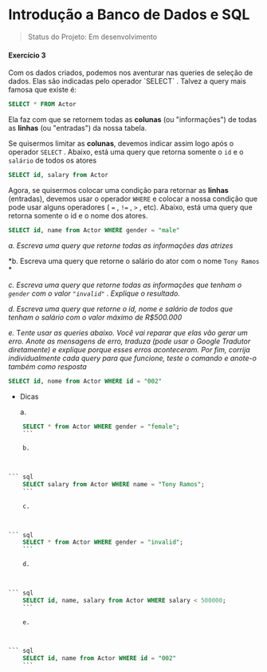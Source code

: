 # Introdução a Banco de Dados e SQL

> Status do Projeto: Em desenvolvimento

<h4>Exercício 3</h4>
Com os dados criados, podemos nos aventurar nas queries de seleção de dados. Elas são indicadas pelo operador `SELECT` . Talvez a query mais famosa que existe é:

``` sql
SELECT * FROM Actor
```

Ela faz com que se retornem todas as **colunas** (ou "informações") de todas as **linhas** (ou "entradas") da nossa tabela. 

Se quisermos limitar as **colunas**, devemos indicar assim logo após o operador `SELECT` . Abaixo, está uma query que retorna somente o `id` e o `salário` de todos os atores

``` sql
SELECT id, salary from Actor 
```

Agora, se quisermos colocar uma condição para retornar as **linhas** (entradas), devemos usar o operador `WHERE` e colocar a nossa condição que pode usar alguns operadores ( `=` , `!=` , `>` , etc). Abaixo, está uma query que retorna somente o id e o nome dos atores.

``` sql
SELECT id, name from Actor WHERE gender = "male"
```

*a. Escreva uma query que retorne todas as informações das atrizes*

*b. Escreva uma query que retorne o salário do ator com o nome `Tony Ramos` *

*c. Escreva uma query que retorne todas as informações que tenham o `gender` com o valor `"invalid"` . Explique o resultado.*

*d. Escreva uma query que retorne o id, nome e salário de todos que tenham o salário com o valor máximo de R$500.000*

*e.* T*ente usar as queries abaixo. Você vai reparar que elas vão gerar um erro. Anote as mensagens de erro, traduza (pode usar o Google Tradutor diretamente) e explique porque esses erros aconteceram. Por fim, corrija individualmente cada query para que funcione, teste o comando e anote-o também como resposta*

``` sql
SELECT id, nome from Actor WHERE id = "002"
```

* Dicas

    a. 

    

``` sql
    SELECT * from Actor WHERE gender = "female";
    ```

    b. 

    

``` sql
    SELECT salary from Actor WHERE name = "Tony Ramos";
    ```

    c. 

    

``` sql
    SELECT * from Actor WHERE gender = "invalid";
    ```

    d.

    

``` sql
    SELECT id, name, salary from Actor WHERE salary < 500000;
    ```

    e. 

    

``` sql
    SELECT id, name from Actor WHERE id = "002"
    ```
